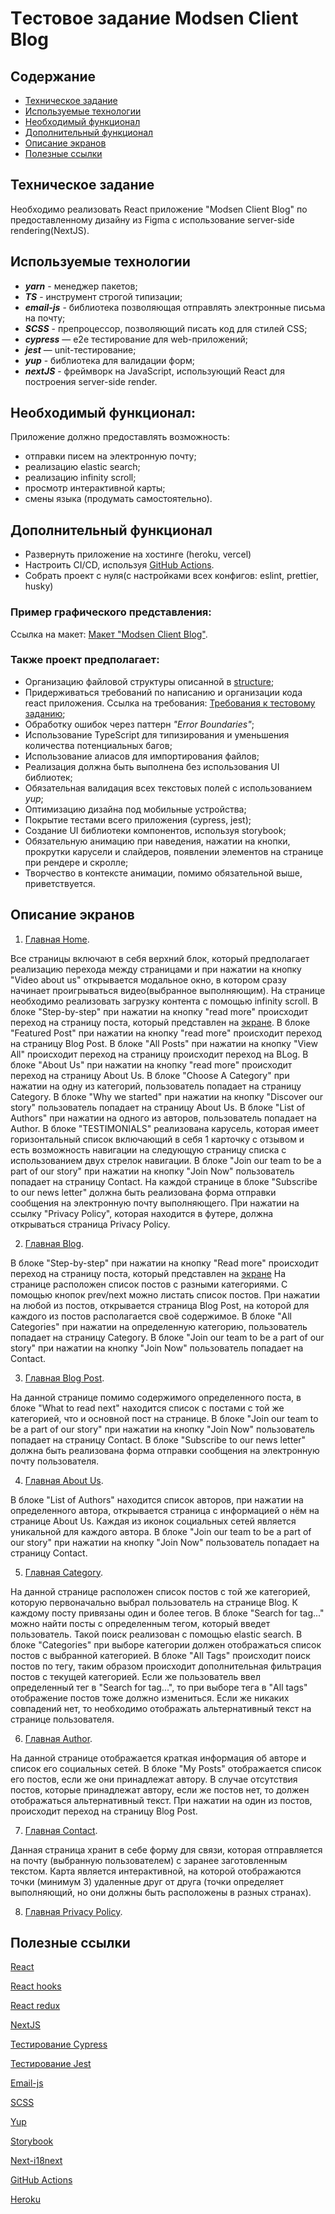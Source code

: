 # Tестовое задание Modsen Client Blog

## Содержание

- [Техническое задание](#Техническое-задание)
- [Используемые технологии](#Используемые-технологии)
- [Необходимый функционал](#Необходимый-функционал)
- [Дополнительный функционал](#Дополнительный-функционал)
- [Описание экранов](#Описание-экранов)
- [Полезные ссылки](#Полезные-ссылки)

## Техническое задание

Необходимо реализовать React приложение "Modsen Client Blog" по предоставленному дизайну из Figma
с использование server-side rendering(NextJS).

## Используемые технологии

- **_yarn_** - менеджер пакетов;
- **_TS_** - инструмент строгой типизации;
- **_email-js_** - библиотека позволяющая отправлять электронные письма на почту;
- **_SCSS_** - препроцессор, позволяющий писать код для стилей CSS;
- **_cypress_** — e2e тестирование для web-приложений;
- **_jest_** — unit-тестирование;
- **_yup_** - библиотека для валидации форм;
- **_nextJS_** - фреймворк на JavaScript, использующий React для построения server-side render.

## Необходимый функционал:

Приложение должно предоставлять возможность:

- отправки писем на электронную почту;
- реализацию elastic search;
- реализацию infinity scroll;
- просмотр интерактивной карты;
- смены языка (продумать самостоятельно).

## Дополнительный функционал

- Развернуть приложение на хостинге (heroku, vercel)
- Настроить CI/CD, используя [GitHub Actions](https://github.com/features/actions).
- Собрать проект с нуля(с настройками всех конфигов: eslint, prettier, husky)

### Пример графического представления:

Ссылка на макет: [Макет "Modsen Client Blog"](https://www.figma.com/file/fhmK69xjYdFpfoVhY7t6u1/Client-Blog-Modsen-Template?node-id=0%3A1&t=FIUQOCF7mw0vjeF8-0).

### Также проект предполагает:

- Организацию файловой структуры описанной в [structure](https://github.com/mkrivel/structure);
- Придерживаться требований по написанию и организации кода react приложения. Ссылка на требования: [Требования к тестовому заданию](https://github.com/annaprystavka/requirements);
- Обработку ошибок через паттерн _"Error Boundaries"_;
- Использование TypeScript для типизирования и уменьшения количества потенциальных багов;
- Использование алиасов для импортирования файлов;
- Реализация должна быть выполнена без использования UI библиотек;
- Обязательная валидация всех текстовых полей с использованием _yup_;
- Оптимизацию дизайна под мобильные устройства;
- Покрытие тестами всего приложения (cypress, jest);
- Создание UI библиотеки компонентов, используя storybook;
- Обязательную анимацию при наведения, нажатии на кнопки, прокрутки карусели и слайдеров, появлении элементов на странице при рендере и скролле;
- Творчество в контексте анимации, помимо обязательной выше, приветствуется.

## Описание экранов

1. [Главная Home](https://www.figma.com/file/fhmK69xjYdFpfoVhY7t6u1/Client-Blog-Modsen-Template?node-id=2%3A509&t=5YoUOACNZ3dRVibl-0).

Все страницы включают в себя верхний блок, который предполагает реализацию перехода между страницами и при нажатии на кнопку "Video about us" открывается модальное окно, в котором сразу начинает проигрываться видео(выбранное выполняющим).
На странице необходимо реализовать загрузку контента с помощью infinity scroll.
В блоке "Step-by-step" при нажатии на кнопку "read more" происходит переход на страницу поста, который представлен на [экране](https://www.figma.com/file/fhmK69xjYdFpfoVhY7t6u1/Client-Blog-Modse-Template?node-id=14%3A919&t=5YoUOACNZ3dRVibl-0).
В блоке "Featured Post" при нажатии на кнопку "read more" происходит переход на страницу Blog Post.
В блоке "All Posts" при нажатии на кнопку "View All" происходит переход на страницу происходит переход на BLog.
В блоке "About Us" при нажатии на кнопку "read more" происходит переход на страницу About Us.
В блоке "Choose A Category" при нажатии на одну из категорий, пользователь попадает на страницу Category.
В блоке "Why we started" при нажатии на кнопку "Discover our story" пользователь попадает на страницу About Us.
В блоке "List of Authors" при нажатии на одного из авторов, пользователь попадает на Author.
В блоке "TESTIMONIALS" реализована карусель, которая имеет горизонтальный список включающий в себя 1 карточку с отзывом и есть возможность навигации на следующую страницу списка с использованием двух стрелок навигации.
В блоке "Join our team to be a part of our story" при нажатии на кнопку "Join Now" пользователь попадает на страницу Contact.
На каждой странице в блоке "Subscribe to our news letter" должна быть реализована форма отправки сообщения на электронную почту выполняющего.
При нажатии на ссылку "Privacy Policy", которая находится в футере, должна открываться страница Privacy Policy.

2. [Главная Blog](https://www.figma.com/file/fhmK69xjYdFpfoVhY7t6u1/Client-Blog-Modsen-Template?node-id=14%3A738&t=5YoUOACNZ3dRVibl-0).

В блоке "Step-by-step" при нажатии на кнопку "Read more" происходит переход на страницу поста, который представлен на [экране](https://www.figma.com/file/fhmK69xjYdFpfoVhY7t6u1/Client-Blog?node-id=2%3A323&t=mb2rG2iYAU6MVs3n-0)
На странице расположен список постов с разными категориями. С помощью кнопок prev/next можно листать список постов.
При нажатии на любой из постов, открывается страница Blog Post, на которой для каждого из постов располагается своё содержимое.
В блоке "All Categories" при нажатии на определенную категорию, пользователь попадает на страницу Category.
В блоке "Join our team to be a part of our story" при нажатии на кнопку "Join Now" пользователь попадает на Contact.

3. [Главная Blog Post](https://www.figma.com/file/fhmK69xjYdFpfoVhY7t6u1/Client-Blog-Modsen-Template?node-id=14%3A919&t=5YoUOACNZ3dRVibl-0).

На данной странице помимо содержимого определенного поста, в блоке "What to read next" находится список с постами с той же категорией, что и основной пост на странице.
В блоке "Join our team to be a part of our story" при нажатии на кнопку "Join Now" пользователь попадает на страницу Contact.
В блоке "Subscribe to our news letter" должна быть реализована форма отправки сообщения на электронную почту пользователя.

4. [Главная About Us](https://www.figma.com/file/fhmK69xjYdFpfoVhY7t6u1/Client-Blog-Modsen-Template?node-id=14%3A1045&t=5YoUOACNZ3dRVibl-0).

В блоке "List of Authors" находится список авторов, при нажатии на определенного автора, открывается страница с информацией о нём на странице About Us.
Каждая из иконок социальных сетей является уникальной для каждого автора.
В блоке "Join our team to be a part of our story" при нажатии на кнопку "Join Now" пользователь попадает на страницу Contact.

5. [Главная Category](https://www.figma.com/file/fhmK69xjYdFpfoVhY7t6u1/Client-Blog-Modsen-Template?node-id=14%3A1304&t=5YoUOACNZ3dRVibl-0).

На данной странице расположен список постов с той же категорией, которую первоначально выбрал пользователь на странице Blog.
К каждому посту привязаны один и более тегов. В блоке "Search for tag..." можно найти посты с определенным тегом, который введет пользователь.
Такой поиск реализован с помощью elastic search. В блоке "Categories" при выборе категории должен отображаться список постов с выбранной категорией.
В блоке "All Tags" происходит поиск постов по тегу, таким образом происходит дополнительная фильтрация постов с текущей категорией.
Если же пользователь ввел определенный тег в "Search for tag...", то при выборе тега в "All tags" отображение постов тоже должно измениться.
Если же никаких совпадений нет, то необходимо отображать альтернативный текст на странице пользователя.

6. [Главная Author](https://www.figma.com/file/fhmK69xjYdFpfoVhY7t6u1/Client-Blog-Modsen-Template?node-id=14%3A1483&t=5YoUOACNZ3dRVibl-0).

На данной странице отображается краткая информация об авторе и список его социальных сетей.
В блоке "My Posts" отображается список его постов, если же они принадлежат автору.
В случае отсутствия постов, которые принадлежат автору, если же постов нет, то должен отображаться альтернативный текст.
При нажатии на один из постов, происходит переход на страницу Blog Post.

7. [Главная Contact](https://www.figma.com/file/fhmK69xjYdFpfoVhY7t6u1/Client-Blog-Modsen-Template?node-id=14%3A1581&t=5YoUOACNZ3dRVibl-0).

Данная страница хранит в себе форму для связи, которая отправляется на почту (выбранную пользователем) с заранее заготовленным текстом.
Карта является интерактивной, на которой отображаются точки (минимум 3) удаленные друг от друга (точки определяет выполняющий, но они должны быть расположены в разных странах).

8. [Главная Privacy Policy](https://www.figma.com/file/fhmK69xjYdFpfoVhY7t6u1/Client-Blog-Modsen-Template?node-id=14%3A1678&t=5YoUOACNZ3dRVibl-0).

## Полезные ссылки

[React](https://reactjs.org/docs/getting-started.html)

[React hooks](https://reactjs.org/docs/hooks-intro.html)

[React redux](https://react-redux.js.org/introduction/quick-start)

[NextJS](https://nextjs.org/docs)

[Тестирование Cypress](https://docs.cypress.io/guides/overview/why-cypress.html#In-a-nutshell)

[Тестирование Jest](https://jestjs.io/ru/docs/getting-started)

[Email-js](https://www.emailjs.com/docs/examples/reactjs/)

[SCSS](https://sass-lang.com/documentation/)

[Yup](https://www.npmjs.com/package/yup)

[Storybook](https://dev.to/iamrishupatel/how-to-create-a-react-component-library-using-storybook-typescript-scss-and-rollup-4pin)

[Next-i18next](https://github.com/i18next/next-i18next)

[GitHub Actions](https://github.com/features/actions)

[Heroku](https://devcenter.heroku.com/articles/heroku-cli)
